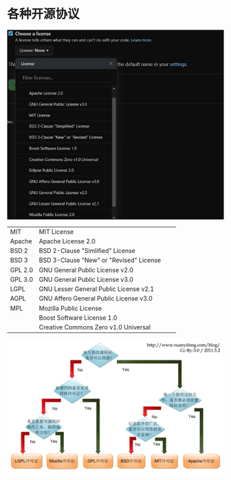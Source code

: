 # 各种开源协议

![license list](_sources/images/others/license/license_list.png)



|         |                                         |     |     |
| ------- | --------------------------------------- | --- | --- |
| MIT     | MIT License                             |     |     |
| Apache  | Apache License 2.0                      |     |     |
| BSD 2   | BSD 2-Clause "Simlified" License        |     |     |
| BSD 3   | BSD 3-Clause "New" or "Revised" License |     |     |
| GPL 2.0 | GNU General Public License v2.0         |     |     |
| GPL 3.0 | GNU General Public License v3.0         |     |     |
| LGPL    | GNU Lesser General Public License v2.1  |     |     |
| AGPL    | GNU Affero General Public License v3.0  |     |     |
| MPL     | Mozilla Public License                  |     |     |
|         | Boost Software License 1.0              |     |     |
|         | Creative Commons Zero v1.0 Universal    |     |     |


![license diff](_sources/images/others/license/license_diff.png)
